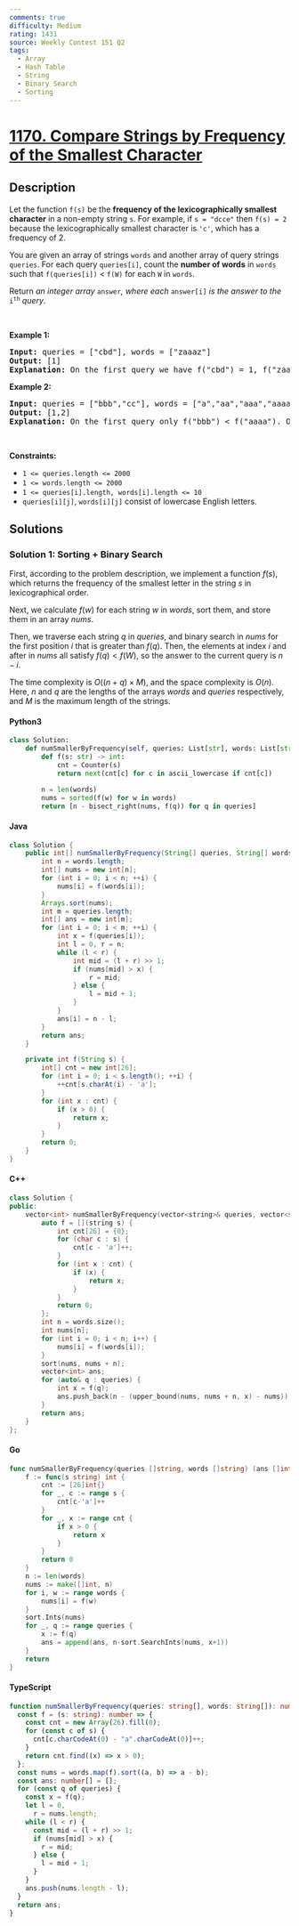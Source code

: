 ```yaml
---
comments: true
difficulty: Medium
rating: 1431
source: Weekly Contest 151 Q2
tags:
  - Array
  - Hash Table
  - String
  - Binary Search
  - Sorting
---
```


<!-- problem:start -->

# [1170. Compare Strings by Frequency of the Smallest Character](https://leetcode.com/problems/compare-strings-by-frequency-of-the-smallest-character)


## Description

<!-- description:start -->

<p>Let the function <code>f(s)</code> be the <strong>frequency of the lexicographically smallest character</strong> in a non-empty string <code>s</code>. For example, if <code>s = &quot;dcce&quot;</code> then <code>f(s) = 2</code> because the lexicographically smallest character is <code>&#39;c&#39;</code>, which has a frequency of 2.</p>

<p>You are given an array of strings <code>words</code> and another array of query strings <code>queries</code>. For each query <code>queries[i]</code>, count the <strong>number of words</strong> in <code>words</code> such that <code>f(queries[i])</code> &lt; <code>f(W)</code> for each <code>W</code> in <code>words</code>.</p>

<p>Return <em>an integer array </em><code>answer</code><em>, where each </em><code>answer[i]</code><em> is the answer to the </em><code>i<sup>th</sup></code><em> query</em>.</p>

<p>&nbsp;</p>
<p><strong class="example">Example 1:</strong></p>

<pre>
<strong>Input:</strong> queries = [&quot;cbd&quot;], words = [&quot;zaaaz&quot;]
<strong>Output:</strong> [1]
<strong>Explanation:</strong> On the first query we have f(&quot;cbd&quot;) = 1, f(&quot;zaaaz&quot;) = 3 so f(&quot;cbd&quot;) &lt; f(&quot;zaaaz&quot;).
</pre>

<p><strong class="example">Example 2:</strong></p>

<pre>
<strong>Input:</strong> queries = [&quot;bbb&quot;,&quot;cc&quot;], words = [&quot;a&quot;,&quot;aa&quot;,&quot;aaa&quot;,&quot;aaaa&quot;]
<strong>Output:</strong> [1,2]
<strong>Explanation:</strong> On the first query only f(&quot;bbb&quot;) &lt; f(&quot;aaaa&quot;). On the second query both f(&quot;aaa&quot;) and f(&quot;aaaa&quot;) are both &gt; f(&quot;cc&quot;).
</pre>

<p>&nbsp;</p>
<p><strong>Constraints:</strong></p>

<ul>
	<li><code>1 &lt;= queries.length &lt;= 2000</code></li>
	<li><code>1 &lt;= words.length &lt;= 2000</code></li>
	<li><code>1 &lt;= queries[i].length, words[i].length &lt;= 10</code></li>
	<li><code>queries[i][j]</code>, <code>words[i][j]</code> consist of lowercase English letters.</li>
</ul>

<!-- description:end -->

## Solutions

<!-- solution:start -->

### Solution 1: Sorting + Binary Search

First, according to the problem description, we implement a function $f(s)$, which returns the frequency of the smallest letter in the string $s$ in lexicographical order.

Next, we calculate $f(w)$ for each string $w$ in $words$, sort them, and store them in an array $nums$.

Then, we traverse each string $q$ in $queries$, and binary search in $nums$ for the first position $i$ that is greater than $f(q)$. Then, the elements at index $i$ and after in $nums$ all satisfy $f(q) < f(W)$, so the answer to the current query is $n - i$.

The time complexity is $O((n + q) \times M)$, and the space complexity is $O(n)$. Here, $n$ and $q$ are the lengths of the arrays $words$ and $queries$ respectively, and $M$ is the maximum length of the strings.

<!-- tabs:start -->

#### Python3

```python
class Solution:
    def numSmallerByFrequency(self, queries: List[str], words: List[str]) -> List[int]:
        def f(s: str) -> int:
            cnt = Counter(s)
            return next(cnt[c] for c in ascii_lowercase if cnt[c])

        n = len(words)
        nums = sorted(f(w) for w in words)
        return [n - bisect_right(nums, f(q)) for q in queries]
```

#### Java

```java
class Solution {
    public int[] numSmallerByFrequency(String[] queries, String[] words) {
        int n = words.length;
        int[] nums = new int[n];
        for (int i = 0; i < n; ++i) {
            nums[i] = f(words[i]);
        }
        Arrays.sort(nums);
        int m = queries.length;
        int[] ans = new int[m];
        for (int i = 0; i < m; ++i) {
            int x = f(queries[i]);
            int l = 0, r = n;
            while (l < r) {
                int mid = (l + r) >> 1;
                if (nums[mid] > x) {
                    r = mid;
                } else {
                    l = mid + 1;
                }
            }
            ans[i] = n - l;
        }
        return ans;
    }

    private int f(String s) {
        int[] cnt = new int[26];
        for (int i = 0; i < s.length(); ++i) {
            ++cnt[s.charAt(i) - 'a'];
        }
        for (int x : cnt) {
            if (x > 0) {
                return x;
            }
        }
        return 0;
    }
}
```

#### C++

```cpp
class Solution {
public:
    vector<int> numSmallerByFrequency(vector<string>& queries, vector<string>& words) {
        auto f = [](string s) {
            int cnt[26] = {0};
            for (char c : s) {
                cnt[c - 'a']++;
            }
            for (int x : cnt) {
                if (x) {
                    return x;
                }
            }
            return 0;
        };
        int n = words.size();
        int nums[n];
        for (int i = 0; i < n; i++) {
            nums[i] = f(words[i]);
        }
        sort(nums, nums + n);
        vector<int> ans;
        for (auto& q : queries) {
            int x = f(q);
            ans.push_back(n - (upper_bound(nums, nums + n, x) - nums));
        }
        return ans;
    }
};
```

#### Go

```go
func numSmallerByFrequency(queries []string, words []string) (ans []int) {
	f := func(s string) int {
		cnt := [26]int{}
		for _, c := range s {
			cnt[c-'a']++
		}
		for _, x := range cnt {
			if x > 0 {
				return x
			}
		}
		return 0
	}
	n := len(words)
	nums := make([]int, n)
	for i, w := range words {
		nums[i] = f(w)
	}
	sort.Ints(nums)
	for _, q := range queries {
		x := f(q)
		ans = append(ans, n-sort.SearchInts(nums, x+1))
	}
	return
}
```

#### TypeScript

```ts
function numSmallerByFrequency(queries: string[], words: string[]): number[] {
  const f = (s: string): number => {
    const cnt = new Array(26).fill(0);
    for (const c of s) {
      cnt[c.charCodeAt(0) - "a".charCodeAt(0)]++;
    }
    return cnt.find((x) => x > 0);
  };
  const nums = words.map(f).sort((a, b) => a - b);
  const ans: number[] = [];
  for (const q of queries) {
    const x = f(q);
    let l = 0,
      r = nums.length;
    while (l < r) {
      const mid = (l + r) >> 1;
      if (nums[mid] > x) {
        r = mid;
      } else {
        l = mid + 1;
      }
    }
    ans.push(nums.length - l);
  }
  return ans;
}
```

<!-- tabs:end -->

<!-- solution:end -->

<!-- problem:end -->
